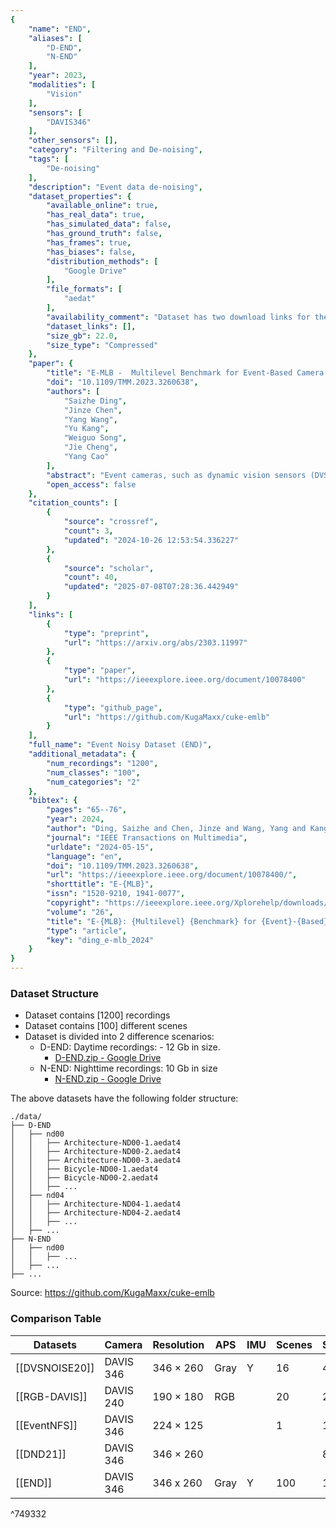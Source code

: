 ```yaml
---
{
    "name": "END",
    "aliases": [
        "D-END",
        "N-END"
    ],
    "year": 2023,
    "modalities": [
        "Vision"
    ],
    "sensors": [
        "DAVIS346"
    ],
    "other_sensors": [],
    "category": "Filtering and De-noising",
    "tags": [
        "De-noising"
    ],
    "description": "Event data de-noising",
    "dataset_properties": {
        "available_online": true,
        "has_real_data": true,
        "has_simulated_data": false,
        "has_ground_truth": false,
        "has_frames": true,
        "has_biases": false,
        "distribution_methods": [
            "Google Drive"
        ],
        "file_formats": [
            "aedat"
        ],
        "availability_comment": "Dataset has two download links for the night time and day time recordings",
        "dataset_links": [],
        "size_gb": 22.0,
        "size_type": "Compressed"
    },
    "paper": {
        "title": "E-MLB -  Multilevel Benchmark for Event-Based Camera Denoising",
        "doi": "10.1109/TMM.2023.3260638",
        "authors": [
            "Saizhe Ding",
            "Jinze Chen",
            "Yang Wang",
            "Yu Kang",
            "Weiguo Song",
            "Jie Cheng",
            "Yang Cao"
        ],
        "abstract": "Event cameras, such as dynamic vision sensors (DVS), are biologically inspired vision sensors that have advanced over conventional cameras in high dynamic range, low latency and low power consumption, showing great application potential in many fields. Event cameras are more sensitive to junction leakage current and photocurrent as they output differential signals, losing the smoothing function of the integral imaging process in the RGB camera. The logarithmic conversion further amplifies noise, especially in low-contrast conditions. Recently, researchers proposed a series of datasets and evaluation metrics but limitations remain: 1) the existing datasets are small in scale and insufficient in noise diversity, which cannot reflect the authentic working environments of event cameras; and 2) the existing denoising evaluation metrics are mostly referenced evaluation metrics, relying on APS information or manual annotation. To address the above issues, we construct a large-scale event denoising dataset (multilevel benchmark for event denoising, E-MLB) for the first time, which consists of 100 scenes, each with four noise levels, that is 12 times larger than the largest existing denoising dataset. We also propose the first nonreference event denoising metric, the event structural ratio (ESR), which measures the structural intensity of given events. ESR is inspired by the contrast metric, but is independent of the number of events and projection direction. Based on the proposed benchmark and ESR, we evaluate the most representative denoising algorithms, including classic and SOTA, and provide denoising baselines under various scenes and noise levels. The corresponding results and codes are available at https://github.com/KugaMaxx/cuke-emlb.",
        "open_access": false
    },
    "citation_counts": [
        {
            "source": "crossref",
            "count": 3,
            "updated": "2024-10-26 12:53:54.336227"
        },
        {
            "source": "scholar",
            "count": 40,
            "updated": "2025-07-08T07:28:36.442949"
        }
    ],
    "links": [
        {
            "type": "preprint",
            "url": "https://arxiv.org/abs/2303.11997"
        },
        {
            "type": "paper",
            "url": "https://ieeexplore.ieee.org/document/10078400"
        },
        {
            "type": "github_page",
            "url": "https://github.com/KugaMaxx/cuke-emlb"
        }
    ],
    "full_name": "Event Noisy Dataset (END)",
    "additional_metadata": {
        "num_recordings": "1200",
        "num_classes": "100",
        "num_categories": "2"
    },
    "bibtex": {
        "pages": "65--76",
        "year": 2024,
        "author": "Ding, Saizhe and Chen, Jinze and Wang, Yang and Kang, Yu and Song, Weiguo and Cheng, Jie and Cao, Yang",
        "journal": "IEEE Transactions on Multimedia",
        "urldate": "2024-05-15",
        "language": "en",
        "doi": "10.1109/TMM.2023.3260638",
        "url": "https://ieeexplore.ieee.org/document/10078400/",
        "shorttitle": "E-{MLB}",
        "issn": "1520-9210, 1941-0077",
        "copyright": "https://ieeexplore.ieee.org/Xplorehelp/downloads/license-information/IEEE.html",
        "volume": "26",
        "title": "E-{MLB}: {Multilevel} {Benchmark} for {Event}-{Based} {Camera} {Denoising}",
        "type": "article",
        "key": "ding_e-mlb_2024"
    }
}
---
```


### Dataset Structure

- Dataset contains [1200] recordings
- Dataset contains [100] different scenes
- Dataset is divided into 2 difference scenarios:
  - D-END: Daytime recordings: - 12 Gb in size.
    - [D-END.zip - Google Drive](https://drive.google.com/file/d/1ZatTSewmb-j6RsrJxMWEQIE3Sm1yraK-/view)
  - N-END: Nighttime recordings: 10 Gb in size
    - [N-END.zip - Google Drive](https://drive.google.com/file/d/17ZDhuYdtHui9nqJAfiYYX27omPY7Rpl9/view)

The above datasets have the following folder structure:

```
./data/
├── D-END
│   ├── nd00
│   │   ├── Architecture-ND00-1.aedat4
│   │   ├── Architecture-ND00-2.aedat4
│   │   ├── Architecture-ND00-3.aedat4
│   │   ├── Bicycle-ND00-1.aedat4
│   │   ├── Bicycle-ND00-2.aedat4
│   │   ├── ...
│   ├── nd04
│   │   ├── Architecture-ND04-1.aedat4
│   │   ├── Architecture-ND04-2.aedat4
│   │   ├── ...
│   ├── ...
├── N-END
│   ├── nd00
│   │   ├── ...
│   ├── ...
├── ...
```

Source: https://github.com/KugaMaxx/cuke-emlb

### Comparison Table

| Datasets         | Camera    | Resolution | APS  | IMU | Scenes | Sequences | Capture/s | DoF  |
| ---------------- | --------- | ---------- | ---- | --- | ------ | --------- | --------- | ---- |
| \[[DVSNOISE20]\] | DAVIS 346 | 346 × 260  | Gray | Y   | 16     | 48        | 807       | Cam. |
| \[[RGB-DAVIS]\]  | DAVIS 240 | 190 × 180  | RGB  |     | 20     | 20        | 122       | All. |
| \[[EventNFS]\]   | DAVIS 346 | 224 × 125  |      |     | 1      | 100       | 4238      | Obj. |
| \[[DND21]\]      | DAVIS 346 | 346 × 260  |      |     |        | 8         |           | All. |
| \[[END]\]        | DAVIS 346 | 346 x 260  | Gray | Y   | 100    | 1200      | 7300      | All. |

^749332
